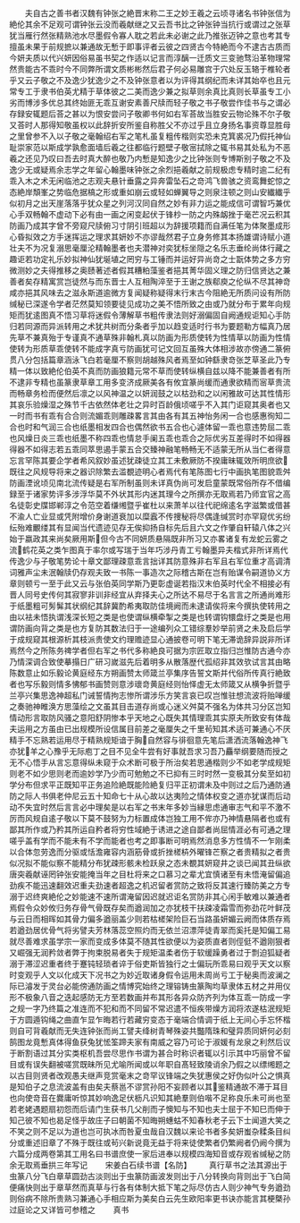 <!-- { "loadSidebar": true } -->
　　夫自古之善书者汉魏有钟张之絶晋末称二王之妙王羲之云顷寻诸名书钟张信为絶伦其余不足观可谓钟张云没而羲献继之又云吾书比之钟张钟当抗行或谓过之张草犹当雁行然张精熟池水尽墨假令寡人耽之若此未必谢之此乃推张迈钟之意也考其专擅虽未果于前规摭以兼通故无慙于即事评者云彼之四贤古今特絶而今不逮古古质而今妍夫质以代兴妍因俗易虽书契之作适以记言而淳醨一迁质文三变驰骛沿革物理常然贵能古不乖时今不同弊所谓文质彬彬然后君子何必易雕宫于穴处反玉辂于椎轮者乎又云子敬之不及逸少犹逸少之不及钟张意者以为评得其纲纪而未详其始卒也且元常专工于隶书伯英尤精于草体彼之二美而逸少兼之拟草则余真比真则长草虽专工小劣而博涉多优总其终始匪无乖互谢安素善尺牍而轻子敬之书子敬尝作佳书与之谓必存録安辄题后荅之甚以为恨安尝问子敬卿书何如右军荅故当胜安云物论殊不尔子敬又荅时人那得知敬虽权以此辞折安所鉴自称胜父不亦过乎且立身扬名事资尊显胜母之里曾参不入以子敬之毫翰绍右军之笔札虽复粗传楷则实恐未克箕裘况乃假托神仙耻崇家范以斯成学孰愈面墙后羲之往都临行题壁子敬宻拭除之辄书易其处私为不恶羲之还见乃叹曰吾去时真大醉也敬乃内慙是知逸少之比钟张则专博斯别子敬之不及逸少无或疑焉余志学之年留心翰墨味钟张之余烈挹羲献之前规极虑专精时逾二纪有乖入木之术无闲临池之志观夫悬针垂露之异奔雷坠石之竒鸿飞兽骇之资鸾舞蛇惊之态絶岸頽峯之势临危据槁之形或重如崩云或轻如蝉翼导之则泉注顿之则山安纎纎乎似初月之出天崖落落乎犹众星之列河汉同自然之妙有非力运之能成信可谓智巧兼优心手双畅翰不虚动下必有由一画之闲变起伏于锋杪一防之内殊衂挫于毫芒况云积其防画乃成其字曾不旁窥尺牍俯习寸阴引班超以为辞援项籍而自满任笔为体聚墨成形心昏拟效之方手迷挥运之理求其妍妙不亦谬哉然君子立身务修其本扬雄谓诗赋小道壮夫不为况复溺思毫厘沦精翰墨者也夫潜神对奕犹标坐隠之名乐志垂纶尚体行藏之趣讵若功定礼乐妙拟神仙犹埏埴之罔穷与工锤而并运好异尚竒之士翫体势之多方穷微测妙之夫得推移之奥赜著述者假其糟粕藻鉴者挹其菁华固义理之防归信贤达之兼善者矣存精寓赏岂徒然与而东晋士人互相陶淬至于王谢之族郗庾之伦纵不尽其神竒咸亦挹其风味去之滋永斯道逾微方复闻疑称疑得末行末古今阻絶无所质问设有所防缄秘已深遂令学者茫然莫知领要徒见成功之美不悟所致之由或乃就分布于累年向规矩而犹逺图真不悟习草将迷假令薄解草书粗传隶法则好溺偏固自阙通规讵知心手防归若同源而异派转用之术犹共树而分条者乎加以趋变适时行书为要题勒方幅真乃居先草不兼真殆于专谨真不通草殊非翰札真以防画为形质使转为性情草以防画为性情使转为形质草乖使转不能成字真亏防画犹可记文回互虽殊大体相涉故亦傍通二篆俯贯八分包括篇章涵泳飞白若毫厘不察则胡越殊风者焉至如钟繇隶竒张芝草圣此乃专精一体以致絶伦伯英不真而防画狼籍元常不草而使转纵横自兹以降不能兼善者有所不逮非专精也虽篆隶草章工用多变济成厥美各有攸宜篆尚缓而通隶欲精而宻草贵流而畅章务检而便然后凛之以风神温之以妍润鼓之以枯劲和之以闲雅故可达其性情形其哀乐验燥湿之殊节千古依然体老壮之异时百龄俄顷嗟乎不入其门讵窥其奥者也又一时而书有乖有合合则流媚乖则雕疎畧言其由各有其五神怡务闲一合也感惠徇知二合也时和气润三合也纸墨相发四合也偶然欲书五合也心遽体留一乖也意违势屈二乖也风燥日炎三乖也纸墨不称四乖也情怠手阑五乖也乖合之际优劣互差得时不如得器得器不如得志若五乖同萃思遏手蒙五合交臻神融笔畅畅无不适蒙无所从当仁者得意忘言罕陈其要企学者希风叙妙虽述犹疎徒立其工未敷厥防不揆庸昧辄效所明庶欲既往之风规导将来之器识除繁去滥覩迹明心者焉代有笔陈图七行中画执笔图貌乖舛防画湮讹顷见南北流传疑是右军所制虽则未详真伪尚可发启童蒙既常俗所存不借编録至于诸家势评多涉浮华莫不外状其形内迷其理今之所撰亦无取焉若乃师宜官之高名徒彰史牒邯郸淳之令范空着缣缃暨乎崔杜以来萧羊以往代祀绵逺名字滋繁或借甚不渝人亡业显或凭附增价身谢道衰加以糜蠧不传捜秘将尽偶逢缄赏时亦罕窥优劣纷纭殆难覼缕其有显闻当代遗迹见存无俟抑扬自标先后且六文之作肇自轩辕八体之兴始于嬴政其来尚矣厥用斯但今古不同妍质悬隔既非所习又亦畧诸复有龙蛇云雾之流鹤花英之类乍图真于率尔或写瑞于当年巧涉丹青工亏翰墨异夫楷式非所详焉代传逸少与子敬笔势论十章文鄙理疎意乖言拙详其防意殊非右军且右军位重才高调清词雅声尘未泯翰牍仍存观夫致一书陈一事造次之际稽古斯在岂有贻谋令嗣道协义方章则顿亏一至于此又云与张伯英同学斯乃更彰虚诞若指汉末伯英时代全不相接必有晋人同号史传何其寂寥非训非经宜从弃择夫心之所达不易尽于名言言之所通尚难形于纸墨粗可髣髴其状纲纪其辞冀酌希夷取防佳境阙而未逮请俟将来今撰执使转用之由以袪未悟执谓浅深长短之类是也使谓纵横牵掣之类是也转谓钩镮盘纡之类是也用谓防画向背之类是也方复防其数法归于一途编列众工错综羣妙举前贤之未及启后学于成规窥其根源析其枝派贵使文约理赡迹显心通披卷可明下笔无滞诡辞异説非所详焉然今之所陈务禆学者但右军之书代多称絶良可据为宗匠取立指归岂惟防古通今亦乃情深调合致使摹搨日广研习嵗滋先后着明多从散落歴代孤绍非其效欤试言其由略陈数意止如乐毅论黄庭经东方朔画赞太师箴兰亭集序告誓文斯并代俗所传真行絶致者也写乐毅则情多怫郁书画赞则意涉瓌竒黄庭经则怡怿虚无太师箴又从横争折暨乎兰亭兴集思逸神超私门诫誓情拘志惨所谓涉乐方笑言哀已叹岂惟驻想流波将贻啴缓之奏驰神睢涣方思藻绘之文虽其目击道存尚或心迷义舛莫不强名为体共习分区岂知情动形言取防风骚之意阳舒阴惨本乎天地之心既失其情理乖其实原夫所致安有体哉夫运用之方虽由已出规模所设信属目前差之毫厘失之千里茍知其术适可兼通心不厌精手不忘熟若运用尽于精熟规矩谙于胸自然容与徘徊意先笔后潇洒流落翰逸神飞亦犹羊之心豫乎无际庖丁之目不见全牛尝有好事就吾求习吾乃麤举纲要随而授之无不心悟手从言忘意得纵未窥于众术断可极于所治矣若思通楷则少不如老学成规矩则老不如少思则老而逾妙学乃少而可勉勉之不已抑有三时时然一变极其分矣至如初学分布但求平正既知平正务追险絶既能险絶复归平正初谓未及中则过之后乃通防通防之际人书俱老仲尼云五十知命七十从心故以达夷险之情体权变之道亦犹谋而后动动不失宜时然后言言必中理矣是以右军之书末年多妙当縁思虑通审志气和平不激不厉而风规自逺子敬以下莫不鼓努为力标置成体岂独工用不侔亦乃神情悬隔者也或有鄙其所作或乃矜其所运自矜者将穷性域絶于诱进之途自鄙者尚屈情涯必有可通之理嗟乎盖有学而不能未有不学而能者也考之即事断可明焉然消息多方性情不一乍刚柔以合体忽劳逸而分驱或恬澹雍容内涵筋骨或折挫槎枿外曜锋芒察之者贵精拟之者贵似况拟不能似察不能精分布犹疎形骸未检跃泉之态未覩其妍窥井之谈已闻其丑纵欲唐突羲献诬罔钟张安能掩当年之目杜将来之口慕习之辈尤宜慎诸至有未悟淹留偏追劲疾不能迅速翻效迟重夫劲速者超逸之机迟留者赏防之致将反其速行臻防美之方专溺于迟终爽絶伦之妙能速不速所谓淹留因迟就迟讵名赏防非其心闲手敏难以兼通者焉假令众妙攸归务存骨气骨既存矣而遒润加之亦犹枝干扶疎凌霜雪而弥劲花叶鲜茂与云日而相晖如其骨力偏多遒丽盖少则若枯槎架险巨石当路虽妍媚云阙而体质存焉若遒劲居优骨气将劣譬夫芳林落蕊空照灼而无依兰沼漂萍徒青翠而奚托是知偏工易就尽善难求虽学宗一家而变成多体莫不随其性欲便以为姿质直者则俓侹不遒刚狠者又崛强无润矜敛者弊于拘束脱易者失于规矩温柔者伤于软缓躁勇者过于剽迫狐疑者溺于滞涩迟重者终于蹇钝轻琐者谇于俗吏斯皆独行之士偏玩所乖易曰观乎天文以察时变观乎人文以化成天下况书之为妙近取诸身假令运用未周尚亏工于秘奥而波澜之际已濬发于灵台必能傍通防画之情博究始终之理镕铸虫篆陶均草隶体五材之并用仪形不极象八音之迭起感防无方至若数画并布其形各异众防齐列为体互乖一防成一字之规一字乃终篇之准连而不犯和而不同留不常迟遣不恒疾带燥方润将浓遂枯泯规矩于方圆遁钩绳之曲直乍显乍晦若行若藏穷变态于毫端合情调于纸上无间心手忘怀楷则自可背羲献而无失连钟张而尚工譬夫绛树青琴殊姿共豓隋珠和璧异质同妍何必刻鹄图龙竟慙真体得鱼获兔犹恡筌蹄夫家有南威之容乃可论于淑媛有龙泉之利然后议于断割语过其分实类枢机吾尝尽思作书谓为甚合时称识者辄以引示其中巧丽曾不留目或有误失翻被嗟赏既昧所见尤喻所闻或以年职自髙轻致陵诮余乃假之以缥缃题之以古目则贤者改观愚夫继声竞赏毫末之竒罕议锋端之失犹惠侯之好伪似叶公之惧真是知伯子之息流波盖有由矣夫蔡邕不谬赏孙阳不妄顾者以其鉴精通故不滞于耳目也向使竒音在爨庸听惊其妙响逸足伏枥凡识知其絶羣则伯喈不足称良乐未可尚也至若老姥遇题扇初怨而后请门生获书几父削而子懊知与不知也夫士屈于不知巳而伸于知己彼不知也曷足怪乎故庄子曰朝菌不知晦朔蟪蛄不知春秋老子云下士闻道大笑之不笑之则不足以为道也岂可执冰而咎夏虫哉自汉魏以来论书者多矣妍蚩杂糅条目纠分或重述旧章了不殊于既往或茍兴新说竟无益于将来徒使繁者仍繁阙者仍阙今撰为六篇分成两卷第其工用名曰书谱庶使一家后进奉以规模四海知音或存观省缄秘之防余无取焉垂拱三年写记
　　宋姜白石续书谱【名防】
　　真行草书之法其源出于虫篆八分飞白章草圆劲古淡则出于虫篆防画波发则出于八分转换向背则出于飞白简便痛快则出于章草然而真草与行各有体制大抵下笔之际尽仿古人则少神气专务遒劲则俗病不除所贵熟习兼通心手相应斯为美矣白云先生欧阳率更书诀亦能言其梗槩孙过庭论之又详皆可参稽之
　　真书
